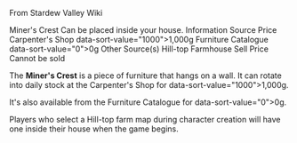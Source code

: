 From Stardew Valley Wiki

Miner's Crest Can be placed inside your house. Information Source Price Carpenter's Shop data-sort-value="1000"&gt;1,000g Furniture Catalogue data-sort-value="0"&gt;0g Other Source(s) Hill-top Farmhouse Sell Price Cannot be sold

The **Miner's Crest** is a piece of furniture that hangs on a wall. It can rotate into daily stock at the Carpenter's Shop for data-sort-value="1000"&gt;1,000g.

It's also available from the Furniture Catalogue for data-sort-value="0"&gt;0g.

Players who select a Hill-top farm map during character creation will have one inside their house when the game begins.
